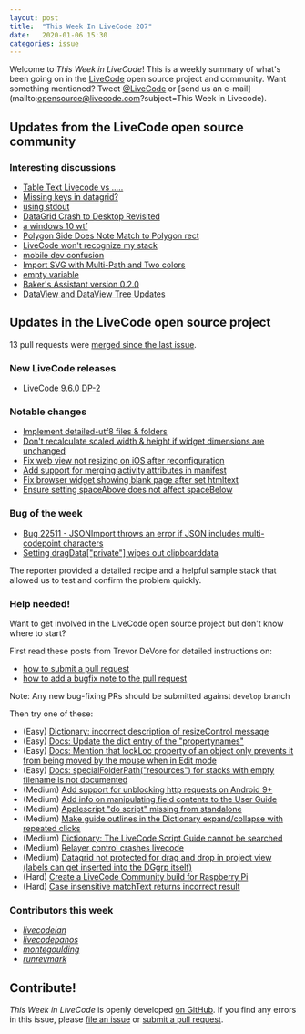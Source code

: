 ```yaml
---
layout: post
title:  "This Week In LiveCode 207"
date:   2020-01-06 15:30
categories: issue
---
```


Welcome to *This Week in LiveCode*!  This is a weekly summary of what's been
going on in the [LiveCode](https://livecode.com/) open source project and
community.  Want something mentioned?  Tweet
[@LiveCode](https://twitter.com/LiveCode) or
[send us an e-mail](mailto:opensource@livecode.com?subject=This Week in Livecode).

## Updates from the LiveCode open source community

<!---
### News & blog posts

- [October only: Get a Hacktoberfest t-shirt by contributing to LiveCode](https://hacktoberfest.digitalocean.com): Submit 4 pull requests and get a free Hacktoberfest T-shirt!
--->

### Interesting discussions

- [Table Text Livecode vs .....](https://www.mail-archive.com/use-livecode@lists.runrev.com/msg105326.html)
- [Missing keys in datagrid?](https://www.mail-archive.com/use-livecode@lists.runrev.com/msg105341.html)
- [using stdout](https://www.mail-archive.com/use-livecode@lists.runrev.com/msg105365.html)
- [DataGrid Crash to Desktop Revisited](https://www.mail-archive.com/use-livecode@lists.runrev.com/msg105384.html)
- [a windows 10 wtf](https://www.mail-archive.com/use-livecode@lists.runrev.com/msg105395.html)
- [Polygon Side Does Note Match to Polygon rect](https://www.mail-archive.com/use-livecode@lists.runrev.com/msg105413.html)
- [LiveCode won't recognize my stack](https://www.mail-archive.com/use-livecode@lists.runrev.com/msg105421.html)
- [mobile dev confusion](https://www.mail-archive.com/use-livecode@lists.runrev.com/msg105427.html)
- [Import SVG with Multi-Path and Two colors](https://www.mail-archive.com/use-livecode@lists.runrev.com/msg105463.html)
- [empty variable](https://www.mail-archive.com/use-livecode@lists.runrev.com/msg105481.html)
- [Baker's Assistant version 0.2.0](http://forums.livecode.com/viewtopic.php?t=33478&p=186493#p186493)
- [DataView and DataView Tree Updates](http://forums.livecode.com/viewtopic.php?t=33479&p=186505#p186505)

## Updates in the LiveCode open source project

13 pull requests were [merged since the last issue](https://github.com/search?q=org%3Alivecode+is%3Apublic+is%3Apr+is%3Amerged+merged%3A2019-12-16..2020-01-05&type=Issues).


### New LiveCode releases

- [LiveCode 9.6.0 DP-2](https://www.mail-archive.com/use-livecode@lists.runrev.com/msg105360.html)


### Notable changes

- [Implement detailed-utf8 files & folders](https://github.com/livecode/livecode/pull/7238)
- [Don't recalculate scaled width & height if widget dimensions are unchanged](https://github.com/livecode/livecode/pull/7237)
- [Fix web view not resizing on iOS after reconfiguration](https://github.com/livecode/livecode/pull/7235)
- [Add support for merging activity attributes in manifest](https://github.com/livecode/livecode/pull/7179)
- [Fix browser widget showing blank page after set htmltext](https://github.com/livecode/livecode/pull/7140)
- [Ensure setting spaceAbove does not affect spaceBelow](https://github.com/livecode/livecode/pull/7107)

### Bug of the week

- [Bug 22511 - JSONImport throws an error if JSON includes multi-codepoint characters](https://quality.livecode.com/show_bug.cgi?id=22511)
- [Setting dragData["private"] wipes out clipboarddata](https://quality.livecode.com/show_bug.cgi?id=22508)

The reporter provided a detailed recipe and a helpful sample stack that allowed us to test and confirm the problem quickly.


### Help needed!

Want to get involved in the LiveCode open source project but don't know where
to start?  

First read these posts from Trevor DeVore for detailed instructions on:

- [how to submit a pull request](https://www.mail-archive.com/use-livecode@lists.runrev.com/msg98530.html)
- [how to add a bugfix note to the pull request](https://www.mail-archive.com/use-livecode@lists.runrev.com/msg98611.html)

Note: Any new bug-fixing PRs should be submitted against `develop` branch

Then try one of these:

- (Easy) [Dictionary: incorrect description of resizeControl message](https://quality.livecode.com/show_bug.cgi?id=17118)
- (Easy) [Docs: Update the dict entry of the "propertynames"](https://quality.livecode.com/show_bug.cgi?id=7375)
- (Easy) [Docs: Mention that lockLoc property of an object only prevents it from being moved by the mouse when in Edit mode](https://quality.livecode.com/show_bug.cgi?id=19848)
- (Easy) [Docs: specialFolderPath("resources") for stacks with empty filename is not documented](https://quality.livecode.com/show_bug.cgi?id=21183)
- (Medium) [Add support for unblocking http requests on Android 9+](http://quality.livecode.com/show_bug.cgi?id=22400)
- (Medium) [Add info on manipulating field contents to the User Guide](http://quality.livecode.com/show_bug.cgi?id=18990)
- (Medium) [Applescript "do script" missing from standalone](http://quality.livecode.com/show_bug.cgi?id=20993)
- (Medium) [Make guide outlines in the Dictionary expand/collapse with repeated clicks](http://quality.livecode.com/show_bug.cgi?id=18184)
- (Medium) [Dictionary: The LiveCode Script Guide cannot be searched](http://quality.livecode.com/show_bug.cgi?id=15957)
- (Medium) [Relayer control crashes livecode](https://quality.livecode.com/show_bug.cgi?id=21460)
- (Medium) [Datagrid not protected for drag and drop in project view (labels can get inserted into the DGgrp itself)](https://quality.livecode.com/show_bug.cgi?id=21750)
- (Hard) [Create a LiveCode Community build for Raspberry Pi](http://forums.livecode.com/viewtopic.php?f=76&t=27912)
- (Hard) [Case insensitive matchText returns incorrect result](https://quality.livecode.com/show_bug.cgi?id=15312)


### Contributors this week

- *[livecodeian](https://github.com/livecodeian)* 
- *[livecodepanos](https://github.com/livecodepanos)*  
- *[montegoulding](https://github.com/montegoulding)*  
- *[runrevmark](https://github.com/runrevmark)*


<!---
## Other LiveCode News

This section brings you other interesting news from across the LiveCode universe over the last week. This section may include non OSS projects.

- [iOS text file download from Dropbox](https://www.mail-archive.com/use-livecode@lists.runrev.com/msg105202.html)
- [LC #48 @TIOBE](https://www.mail-archive.com/use-livecode@lists.runrev.com/msg105211.html)
--->

<!---
## Upcoming events

* [SoCal LiveCode Group Meeting: January 2, Pasadena](http://forums.livecode.com/viewtopic.php?t=33407&p=185921#p185921)
--->

## Contribute!

*This Week in LiveCode* is openly developed
[on GitHub](https://github.com/livecode/this-week-in-livecode).
If you find any errors in this issue, please
[file an issue](https://github.com/livecode/this-week-in-livecode/issues) or
[submit a pull request](https://github.com/livecode/this-week-in-livecode/pulls).
